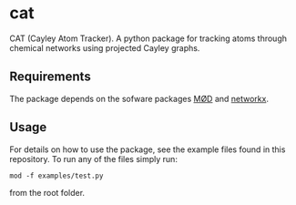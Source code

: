 # cat
CAT (Cayley Atom Tracker). A python package for
 tracking atoms through chemical networks using projected Cayley graphs.

## Requirements
The package depends on the sofware packages [MØD](https://cheminf.imada.sdu.dk/mod/)
and [networkx](https://networkx.org/).

## Usage
For details on how to use the package, see the example files found in this
repository. To run any of the files simply run: 
```
mod -f examples/test.py
```
from the root folder.
